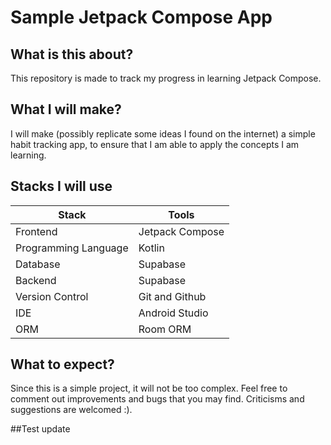 # Sample Jetpack Compose App

## What is this about?
This repository is made to track my progress in learning Jetpack Compose.

## What I will make?
I will make (possibly replicate some ideas I found on the internet) a simple habit tracking app, to ensure that
I am able to apply the concepts I am learning. 

## Stacks I will use
| Stack | Tools |
|------|------|
| Frontend | Jetpack Compose |
| Programming Language | Kotlin |
| Database | Supabase |
| Backend | Supabase |
| Version Control | Git and Github |
| IDE | Android Studio |
| ORM | Room ORM |

## What to expect?
Since this is a simple project, it will not be too complex. Feel free to comment out improvements and bugs that
you may find. Criticisms and suggestions are welcomed :).

##Test update
